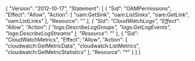 {
  "Version": "2012-10-17",
  "Statement": [
    {
      "Sid": "OAMPermissions",
      "Effect": "Allow",
      "Action": [
        "oam:GetSink",
        "oam:ListSinks",
        "oam:GetLink",
        "oam:ListLinks"
      ],
      "Resource": "*"
    },
    {
      "Sid": "CloudWatchLogs",
      "Effect": "Allow",
      "Action": [
        "logs:DescribeLogGroups",
        "logs:GetLogEvents",
        "logs:DescribeLogStreams"
      ],
      "Resource": "*"
    },
    {
      "Sid": "CloudWatchMetrics",
      "Effect": "Allow",
      "Action": [
        "cloudwatch:GetMetricData",
        "cloudwatch:ListMetrics",
        "cloudwatch:GetMetricStatistics"
      ],
      "Resource": "*"
    }
  ]
}
